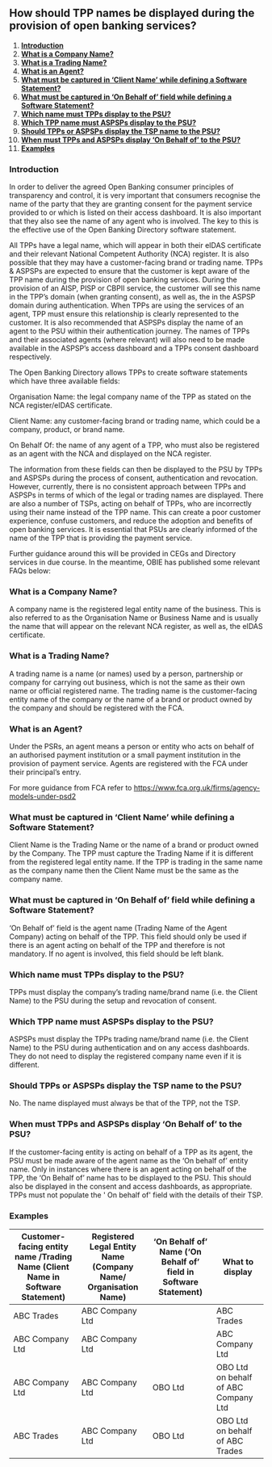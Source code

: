 ## **How should TPP names be displayed during the provision of open banking services?**  <!-- omit in toc -->

1. [**Introduction**](#introduction)
2. [**What is a Company Name?**](#what-is-a-company-name)
3. [**What is a Trading Name?**](#what-is-a-trading-name)
4. [**What is an Agent?**](#what-is-an-agent)
5. [**What must be captured in ‘Client Name’ while defining a Software Statement?**](#what-must-be-captured-in-client-name-while-defining-a-software-statement)
6. [**What must be captured in ‘On Behalf of’ field while defining a Software Statement?**](#what-must-be-captured-in-on-behalf-of-field-while-defining-a-software-statement)
7. [**Which name must TPPs display to the PSU?**](#which-name-must-tpps-display-to-the-psu)
8. [**Which TPP name must ASPSPs display to the PSU?**](#which-tpp-name-must-aspsps-display-to-the-psu)
9. [**Should TPPs or ASPSPs display the TSP name to the PSU?**](#should-tpps-or-aspsps-display-the-tsp-name-to-the-psu)
10. [**When must TPPs and ASPSPs display ‘On Behalf of’ to the PSU?**](#when-must-tpps-and-aspsps-display-on-behalf-of-to-the-psu)
11. [**Examples**](#examples)

### **Introduction**

In order to deliver the agreed Open Banking consumer principles of transparency and control, it is very important that consumers recognise the name of the party that they are granting consent for the payment service provided to or which is listed on their access dashboard. It is also important that they also see the name of any agent who is involved. The key to this is the effective use of the Open Banking Directory software statement.

All TPPs have a legal name, which will appear in both their eIDAS certificate and their relevant National Competent Authority (NCA) register. It is also possible that they may have a customer-facing brand or trading name. TPPs & ASPSPs are expected to ensure that the customer is kept aware of the TPP name during the provision of open banking services. During the provision of an AISP, PISP or CBPII service, the customer will see this name in the TPP’s domain (when granting consent), as well as, the in the ASPSP domain during authentication. When TPPs are using the services of an agent,  TPP must ensure this relationship is clearly represented to the customer. It is also recommended that  ASPSPs display the name of an agent to the PSU  within their authentication journey. The names of TPPs and their associated agents (where relevant) will also need to be made available in the ASPSP’s access dashboard and a TPPs consent dashboard respectively. 

The Open Banking Directory allows TPPs to create software statements which have three available fields:

Organisation Name: the legal company name of the TPP as stated on the NCA register/eIDAS certificate. 

Client Name: any customer-facing brand or trading name, which could be a company, product, or brand name.

On Behalf Of: the name of any agent of a TPP, who must also be registered as an agent with the NCA and displayed on the NCA register.

The information from these fields can then be displayed to the PSU by TPPs and ASPSPs during the process of consent, authentication and revocation. However, currently, there is no consistent approach between TPPs and ASPSPs in terms of which of the legal or trading names are displayed. There are also a number of TSPs, acting on behalf of TPPs, who are incorrectly using their name instead of the TPP name. This can create a poor customer experience, confuse customers, and reduce the adoption and benefits of open banking services. It is essential that  PSUs are clearly informed of the name of the TPP that is providing the payment service. 

Further guidance around this will be provided in CEGs and Directory services in due course. In the meantime, OBIE has published some relevant FAQs below:

### **What is a Company Name?**

A company name is the registered legal entity name of the business. This is also referred to as the Organisation Name or Business Name and is usually the name that will appear on the relevant NCA register, as well as, the eIDAS certificate.

### **What is a Trading Name?**

A trading name is a name (or names) used by a person, partnership or company for carrying out business, which is not the same as their own name or official registered name. The trading name is the customer-facing entity name of the company or the name of a brand or product owned by the company and should be registered with the FCA.

### **What is an Agent?**

Under the PSRs, an agent means a person or entity who acts on behalf of an authorised payment institution or a small payment institution in the provision of payment service. Agents are registered with the FCA under their principal’s entry.

For more guidance from FCA refer to https://www.fca.org.uk/firms/agency-models-under-psd2

### **What must be captured in ‘Client Name’ while defining a Software Statement?**

Client Name is the Trading Name or the name of a brand or product owned by the Company. The TPP must capture the Trading Name if it is different from the registered legal entity name. If the TPP is trading in the same name as the company name then the Client Name must be the same as the company name.

### **What must be captured in ‘On Behalf of’ field while defining a Software Statement?**

‘On Behalf of’ field is the agent name (Trading Name of the Agent Company) acting on behalf of the TPP. This field should only be used if there is an agent acting on behalf of the TPP and therefore is not mandatory. If no agent is involved, this field should be left blank.

### **Which name must TPPs display to the PSU?**

TPPs must display the company’s trading name/brand name (i.e. the Client Name) to the PSU during the setup and revocation of consent.

### **Which TPP name must ASPSPs display to the PSU?**

ASPSPs must display the TPPs trading name/brand name (i.e. the Client Name) to the PSU during authentication and on any access dashboards. They do not need to display the registered company name even if it is different.

### **Should TPPs or ASPSPs display the TSP name to the PSU?**

No. The name displayed must always be that of the TPP, not the TSP.

### **When must TPPs and ASPSPs display ‘On Behalf of’ to the PSU?**

If the customer-facing entity is acting on behalf of a TPP as its agent, the PSU must be made aware of the agent name as the ‘On behalf of’ entity name.  Only in instances where there is an agent acting on behalf of the TPP, the ‘On Behalf of’ name has to be displayed to the PSU. This should also be displayed in the consent and access dashboards, as appropriate. TPPs must not populate the ' On behalf of' field with the details of their TSP.

### Examples

| Customer-facing entity name /Trading Name (Client Name in Software Statement) | Registered Legal Entity Name (Company Name/ Organisation Name) | ‘On Behalf of’ Name (‘On Behalf of’ field in Software Statement) | What to display                                      |
|-------------------------------------------------------------------------------|----------------------------------------------------------------|------------------------------------------------------------------|------------------------------------------------------|
| ABC Trades                                                                    | ABC Company Ltd                                                |                                                              | ABC Trades                       |
| ABC Company Ltd                                                               | ABC Company Ltd                                                |                                                              | ABC Company Ltd                                      |
| ABC Company Ltd                                                               | ABC Company Ltd                                                | OBO Ltd                                                          | OBO Ltd on behalf of ABC Company Ltd                 |
| ABC Trades                                                                    | ABC Company Ltd                                                | OBO Ltd                                                          | OBO Ltd on behalf of ABC Trades  |

